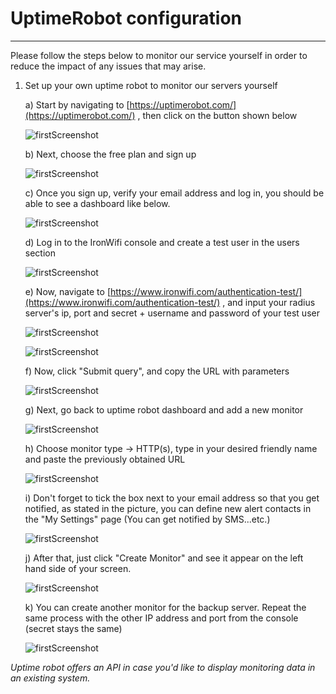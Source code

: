 # **UptimeRobot configuration**

---

Please follow the steps below to monitor our service yourself in order to reduce the impact of any issues that may arise.

1. Set up your own uptime robot to monitor our servers yourself 

    a) Start by navigating to [https://uptimerobot.com/](https://uptimerobot.com/) , then click on the button shown below

    ![firstScreenshot](https://raw.githubusercontent.com/IronWifi/docs/master/user_Guide/serviceMonitor/monitor1.png)


    b) Next, choose the free plan and sign up

    ![firstScreenshot](https://raw.githubusercontent.com/IronWifi/docs/master/user_Guide/serviceMonitor/monitor2.png)


    c) Once you sign up, verify your email address and log in, you should be able to see a dashboard like below.

    ![firstScreenshot](https://raw.githubusercontent.com/IronWifi/docs/master/user_Guide/serviceMonitor/monitor3.png)


    d) Log in to the IronWifi console and create a test user in the users section

    ![firstScreenshot](https://raw.githubusercontent.com/IronWifi/docs/master/user_Guide/serviceMonitor/monitor5.png)

    e) Now, navigate to [https://www.ironwifi.com/authentication-test/](https://www.ironwifi.com/authentication-test/) , and input your radius server's ip, port and secret + username and password of your test user

    ![firstScreenshot](https://raw.githubusercontent.com/IronWifi/docs/master/user_Guide/serviceMonitor/monitor7.png)

    ![firstScreenshot](https://raw.githubusercontent.com/IronWifi/docs/master/user_Guide/serviceMonitor/monitor8.png)

    f) Now, click "Submit query", and copy the URL with parameters

    ![firstScreenshot](https://raw.githubusercontent.com/IronWifi/docs/master/user_Guide/serviceMonitor/monitor6.png)

    g) Next, go back to uptime robot dashboard and add a new monitor

    ![firstScreenshot](https://raw.githubusercontent.com/IronWifi/docs/master/user_Guide/serviceMonitor/monitor9.png)

    h) Choose monitor type → HTTP(s), type in your desired friendly name and paste the previously obtained URL

    ![firstScreenshot](https://raw.githubusercontent.com/IronWifi/docs/master/user_Guide/serviceMonitor/monitor10.png)

    i) Don't forget to tick the box next to your email address so that you get notified, as stated in the picture, you can define new alert contacts in the "My Settings" page (You can get notified by SMS...etc.)

    ![firstScreenshot](https://raw.githubusercontent.com/IronWifi/docs/master/user_Guide/serviceMonitor/monitor11.png)

    j) After that, just click "Create Monitor" and see it appear on the left hand side of your screen.

    ![firstScreenshot](https://raw.githubusercontent.com/IronWifi/docs/master/user_Guide/serviceMonitor/monitor12.png)

    k) You can create another monitor for the backup server. Repeat the same process with the other IP address and port from the console (secret stays the same)

    ![firstScreenshot](https://raw.githubusercontent.com/IronWifi/docs/master/user_Guide/serviceMonitor/monitor4.png)

_Uptime robot offers an API in case you'd like to display monitoring data in an existing system._
